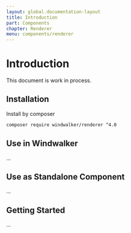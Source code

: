 ```yaml
---
layout: global.documentation-layout
title: Introduction
part: Components
chapter: Renderer
menu: components/renderer
---
```


# Introduction

This document is work in process.

## Installation

Install by composer

```bash
composer require windwalker/renderer ^4.0
```

## Use in Windwalker

...

## Use as Standalone Component

...

## Getting Started

...
